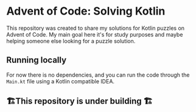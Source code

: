# Advent of Code: Solving Kotlin
This repository was created to share my solutions for Kotlin puzzles on Advent of Code. My main goal here it's for
study purposes and maybe helping someone else looking for a puzzle solution.

## Running locally
For now there is no dependencies, and you can run the code through the `Main.kt` file using a Kotlin compatible IDEA.

## 🏗This repository is under building 🏗